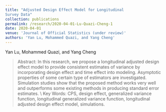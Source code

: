 ```yaml
---
title: "Adjusted Design Effect Model for Longitudinal
Survey Data"
collection: publications
permalink: /research/2020-04-01-Lu-Quazi-Cheng-1
date: 2020-04-01
venue: 'Journal of Official Statistics (under review)'
authors: 'Yan Lu, Mohammed Quazi, and Yang Cheng'
---
```

Yan Lu, Mohammed Quazi, and Yang Cheng

>Abstract: In this research, we propose a longitudinal adjusted design effect model to
provide consistent estimates of variance by incorporating design effect and time
effect into modeling. Asymptotic properties of some certain type of estimators
are investigated. Simulation studies show that the proposed method works
very well and outperforms some existing methods in producing standard error
estimates. \\
Key Words: CPS, design effect, generalized variance function, longitudinal generalized variance function, longitudinal adjusted design effect model, simulations.
